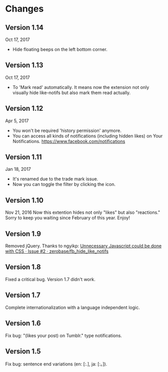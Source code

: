 Changes
=======

## Version 1.14

Oct 17, 2017
- Hide floating beeps on the left bottom corner.

## Version 1.13

Oct 17, 2017
- To 'Mark read' automatically. It means now the extension not only visually hide like-notifs but also mark them read actually.

## Version 1.12

Apr 5, 2017
- You won't be required 'history permission' anymore.
- You can access all kinds of notifications (including hidden likes) on Your Notifications. https://www.facebook.com/notifications

## Version 1.11

Jan 18, 2017
- It's renamed due to the trade mark issue.
- Now you can toggle the filter by clicking the icon.

## Version 1.10

Nov 21, 2016
Now this extention hides not only "likes" but also "reactions."
Sorry to keep you waiting since February of this year. Enjoy!

## Version 1.9

Removed jQuery. Thanks to ngyikp: [Unnecessary Javascript could be done with CSS · Issue #2 · zerobase/fb_hide_like_notifs](https://github.com/zerobase/fb_hide_like_notifs/issues/2)

## Version 1.8

Fixed a critical bug. Version 1.7 didn't work.

## Version 1.7

Complete internationalization with a language independent logic.

## Version 1.6

Fix bug: "(likes your post) on Tumblr." type notifications.

## Version 1.5

Fix bug: sentence end variations (en: [:.], ja: [:。]).
